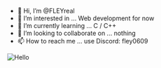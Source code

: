 - 👋 Hi, I’m @FLEYreal
- 👀 I’m interested in ... Web development for now
- 🌱 I’m currently learning ... C / C++
- 💞️ I’m looking to collaborate on ... nothing
- 📫 How to reach me ... use Discord: fley0609

![Hello](https://github.com/jon/coolproject/raw/master/image/image.png)

<!---
FLEYreal/FLEYreal is a ✨ special ✨ repository because its `README.md` (this file) appears on your GitHub profile.
You can click the Preview link to take a look at your changes.
--->
